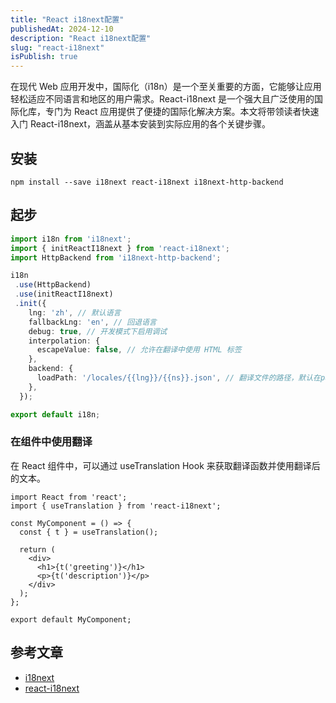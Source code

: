 ```yaml
---
title: "React i18next配置"
publishedAt: 2024-12-10
description: "React i18next配置"
slug: "react-i18next"
isPublish: true
---
```


在现代 Web 应用开发中，国际化（i18n）是一个至关重要的方面，它能够让应用轻松适应不同语言和地区的用户需求。React-i18next 是一个强大且广泛使用的国际化库，专门为 React 应用提供了便捷的国际化解决方案。本文将带领读者快速入门 React-i18next，涵盖从基本安装到实际应用的各个关键步骤。

## 安装

```shell
npm install --save i18next react-i18next i18next-http-backend
```

## 起步

```typescript
import i18n from 'i18next';
import { initReactI18next } from 'react-i18next';
import HttpBackend from 'i18next-http-backend';

i18n
 .use(HttpBackend)
 .use(initReactI18next)
 .init({
    lng: 'zh', // 默认语言
    fallbackLng: 'en', // 回退语言
    debug: true, // 开发模式下启用调试
    interpolation: {
      escapeValue: false, // 允许在翻译中使用 HTML 标签
    },
    backend: {
      loadPath: '/locales/{{lng}}/{{ns}}.json', // 翻译文件的路径，默认在public文件夹下
    },
  });

export default i18n;
```

### 在组件中使用翻译

在 React 组件中，可以通过 useTranslation Hook 来获取翻译函数并使用翻译后的文本。

```tsx
import React from 'react';
import { useTranslation } from 'react-i18next';

const MyComponent = () => {
  const { t } = useTranslation();

  return (
    <div>
      <h1>{t('greeting')}</h1>
      <p>{t('description')}</p>
    </div>
  );
};

export default MyComponent;
```

## 参考文章

- [i18next](https://www.i18next.com/)
- [react-i18next](https://react.i18next.com/)